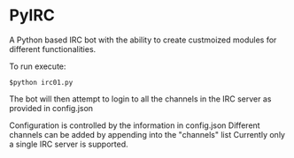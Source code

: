 PyIRC
=====

A Python based IRC bot with the ability to create custmoized modules for different functionalities.

To run execute: 

`$python irc01.py`

The bot will then attempt to login to all the channels in the IRC server as provided in config.json

Configuration is controlled by the information in config.json
Different channels can be added by appending into the "channels" list
Currently only a single IRC server is supported.